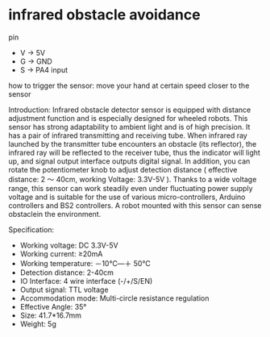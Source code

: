# infrared obstacle avoidance

pin

- V -> 5V
- G -> GND
- S -> PA4 input

how to trigger the sensor: move your hand at certain speed closer to the sensor

Introduction:
Infrared obstacle detector sensor is equipped with distance adjustment function and is especially designed for wheeled robots. This sensor has strong adaptability to ambient light and is of high precision. It has a pair of infrared transmitting and receiving tube. When infrared ray launched by the transmitter tube encounters an obstacle (its reflector), the infrared ray will be reflected to the receiver tube, thus the indicator will light up, and signal output interface outputs digital signal. In addition, you can rotate the potentiometer knob to adjust detection distance ( effective distance: 2 ～ 40cm, working Voltage: 3.3V-5V ). Thanks to a wide voltage range, this sensor can work steadily even under fluctuating power supply voltage and is suitable for the use of various micro-controllers, Arduino controllers and BS2 controllers. A robot mounted with this sensor can sense obstaclein the environment.

Specification:

- Working voltage: DC 3.3V-5V
- Working current: ≥20mA
- Working temperature: －10℃—＋ 50℃
- Detection distance: 2-40cm
- IO Interface: 4 wire interface (-/+/S/EN)
- Output signal: TTL voltage
- Accommodation mode: Multi-circle resistance regulation
- Effective Angle: 35°
- Size: 41.7\*16.7mm
- Weight: 5g
